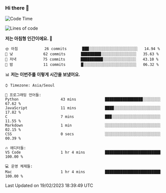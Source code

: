 ### Hi there 👋

<!--START_SECTION:waka-->
![Code Time](http://img.shields.io/badge/Code%20Time-80%20hrs%2022%20mins-blue)

![Lines of code](https://img.shields.io/badge/%EC%A0%80%EB%8A%94%20%EC%97%AC%ED%83%9C%EA%B9%8C%EC%A7%80%20-78%20Thousand%20%EC%A4%84%EC%9D%98%20%EC%BD%94%EB%93%9C%EB%A5%BC%20%EC%9E%91%EC%84%B1%ED%96%88%EC%96%B4%EC%9A%94.-blue)

**저는 아침형 인간이에요. 🐤** 

```text
🌞 아침            26 commits       ███░░░░░░░░░░░░░░░░░░░░░░   14.94 % 
🌆 낮　            62 commits       █████████░░░░░░░░░░░░░░░░   35.63 % 
🌃 저녁            75 commits       ██████████░░░░░░░░░░░░░░░   43.10 % 
🌙 밤　            11 commits       █░░░░░░░░░░░░░░░░░░░░░░░░   06.32 % 

```


📊 **저는 이번주를 이렇게 시간을 보냈어요.** 

```text
⌚︎ Timezone: Asia/Seoul

💬 프로그래밍 언어들: 
Python                   43 mins             █████████████████░░░░░░░░   67.62 % 
JavaScript               11 mins             ████░░░░░░░░░░░░░░░░░░░░░   17.82 % 
C                        7 mins              ███░░░░░░░░░░░░░░░░░░░░░░   11.55 % 
Markdown                 1 min               ░░░░░░░░░░░░░░░░░░░░░░░░░   02.15 % 
CSS                      0 secs              ░░░░░░░░░░░░░░░░░░░░░░░░░   00.39 % 

🔥 에디터들: 
VS Code                  1 hr 4 mins         █████████████████████████   100.00 % 

💻 운영 체제들: 
Mac                      1 hr 4 mins         █████████████████████████   100.00 % 

```


 Last Updated on 19/02/2023 18:39:49 UTC
<!--END_SECTION:waka-->

